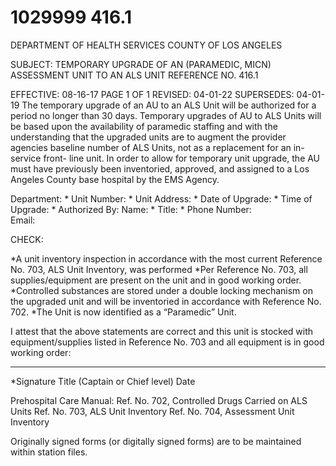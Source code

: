 # 1029999 416.1

DEPARTMENT OF HEALTH SERVICES 
COUNTY OF LOS ANGELES 
 
SUBJECT:  TEMPORARY UPGRADE OF AN  (PARAMEDIC, MICN) 
  ASSESSMENT UNIT TO AN ALS UNIT REFERENCE NO. 416.1 
 
EFFECTIVE: 08-16-17 PAGE 1 OF 1 
REVISED: 04-01-22 
SUPERSEDES: 04-01-19 
The temporary upgrade of an AU to an ALS Unit will be authorized for a period no longer than 
30 days.  Temporary upgrades of AU to ALS Units will be based upon the availability of 
paramedic staffing and with the understanding that the upgraded units are to augment the 
provider agencies baseline number of ALS Units, not as a replacement for an in-service front-
line unit.  In order to allow for temporary unit upgrade, the AU must have previously been 
inventoried, approved, and assigned to a Los Angeles County base hospital by the EMS 
Agency. 
 
Department: 
* 
Unit Number: 
* 
Unit Address: 
* 
Date of Upgrade: 
* 
Time of Upgrade: 
* 
Authorized By: 
Name: 
* 
Title: 
* 
Phone Number:  
Email:  
 
   CHECK: 
 
  *A unit inventory inspection in accordance with the most current Reference No. 703, 
ALS Unit Inventory, was performed 
  *Per Reference No. 703, all supplies/equipment are present on the unit and in good 
working order. 
  *Controlled substances are stored under a double locking mechanism on the upgraded 
unit and will be inventoried in accordance with Reference No. 702. 
  *The Unit is now identified as a “Paramedic” Unit. 
 
I attest that the above statements are correct and this unit is stocked with equipment/supplies 
listed in Reference No. 703 and all equipment is in good working order: 
 
 
______________________  _______________________  ___________ 
*Signature    Title (Captain or Chief level)  Date 
 
Prehospital Care Manual: 
Ref. No. 702, Controlled Drugs Carried on ALS Units 
Ref. No. 703, ALS Unit Inventory 
Ref. No. 704, Assessment Unit Inventory 
 
Originally signed forms (or digitally signed forms) are to be maintained within station files.
